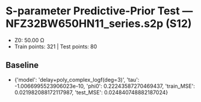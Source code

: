 # S-parameter Predictive-Prior Test — NFZ32BW650HN11_series.s2p (S12)
- Z0: 50.00 Ω
- Train points: 321  |  Test points: 80

## Baseline
- {'model': 'delay+poly_complex_logf(deg=3)', 'tau': -1.0066995523906023e-10, 'phi0': 0.22243587270469437, 'train_MSE': 0.021982088172117987, 'test_MSE': 0.024840748882187024}